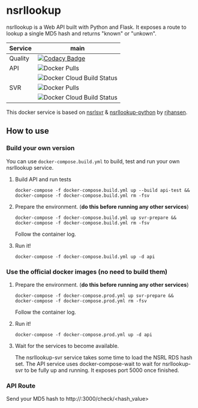 # nsrllookup
nsrllookup is a Web API built with Python and Flask. It exposes a route to lookup 
a single MD5 hash and returns "known" or "unkown". 

| Service | main | 
|---------|------|
| Quality | [![Codacy Badge](https://app.codacy.com/project/badge/Grade/f5b1705369794e52b5b46ec11261d46d)](https://www.codacy.com/gh/cybagard/nsrllookup/dashboard?utm_source=github.com&amp;utm_medium=referral&amp;utm_content=cybagard/nsrllookup&amp;utm_campaign=Badge_Grade) | 
| API     | ![Docker Pulls](https://img.shields.io/docker/pulls/cybagard/nsrllookup-api) |
|         | ![Docker Cloud Build Status](https://img.shields.io/docker/cloud/build/cybagard/nsrllookup-api) |
| SVR     | ![Docker Pulls](https://img.shields.io/docker/pulls/cybagard/nsrllookup-svr) |
|         | ![Docker Cloud Build Status](https://img.shields.io/docker/cloud/build/cybagard/nsrllookup-svr) |

This docker service is based on [nsrlsvr](https://github.com/rjhansen/nsrlsvr) & 
[nsrllookup-python](https://github.com/rjhansen/nsrllookup-python) by [rjhansen](https://github.com/rjhansen).

## How to use

### Build your own version
You can use ```docker-compose.build.yml``` to build, test and run your own nsrllookup service.

1.  Build API and run tests

    ```shell script
    docker-compose -f docker-compose.build.yml up --build api-test && 
    docker-compose -f docker-compose.build.yml rm -fsv
    ```

2.  Prepare the environment. (**do this before running any other services**)

    ```shell script
    docker-compose -f docker-compose.build.yml up svr-prepare && 
    docker-compose -f docker-compose.build.yml rm -fsv
    ```
    Follow the container log.

3.  Run it!

    ```shell script
    docker-compose -f docker-compose.build.yml up -d api
    ```
    
### Use the official docker images (no need to build them)

1.  Prepare the environment. (**do this before running any other services**)

    ```shell script
    docker-compose -f docker-compose.prod.yml up svr-prepare && 
    docker-compose -f docker-compose.prod.yml rm -fsv
    ```
    Follow the container log.
   
2.  Run it!

    ```shell script
    docker-compose -f docker-compose.prod.yml up -d api
    ```
   
3.  Wait for the services to become available.

    The nsrllookup-svr service takes some time to load the NSRL RDS hash set. The API service 
    uses docker-compose-wait to wait for nsrllookup-svr to be fully up and running. It exposes port
    5000 once finished.
    
### API Route

Send your MD5 hash to http://<hostname>:3000/check/<hash_value>

